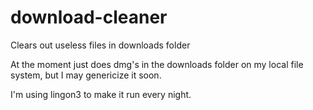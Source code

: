 download-cleaner
================

Clears out useless files in downloads folder

At the moment just does dmg's in the downloads folder on my local file system, but I may genericize it soon.

I'm using lingon3 to make it run every night. 
